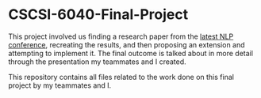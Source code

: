 # CSCSI-6040-Final-Project

This project involved us finding a research paper from the [latest NLP conference](https://aclanthology.org/events/emnlp-2024/#2024emnlp-main), recreating the results, and then proposing an extension and attempting to implement it. The final outcome is talked about in more detail through the presentation my teammates and I created.

This repository contains all files related to the work done on this final project by my teammates and I.

